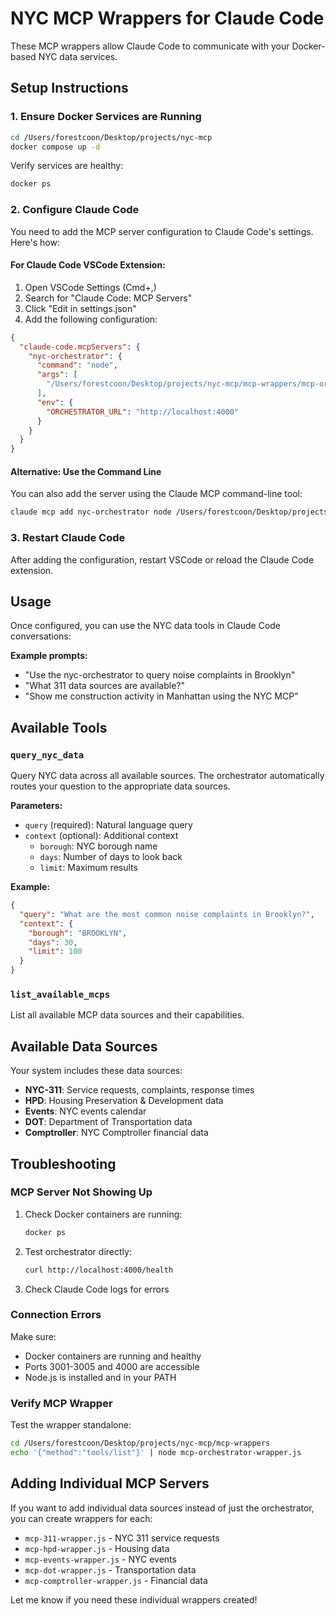 # NYC MCP Wrappers for Claude Code

These MCP wrappers allow Claude Code to communicate with your Docker-based NYC data services.

## Setup Instructions

### 1. Ensure Docker Services are Running

```bash
cd /Users/forestcoon/Desktop/projects/nyc-mcp
docker compose up -d
```

Verify services are healthy:
```bash
docker ps
```

### 2. Configure Claude Code

You need to add the MCP server configuration to Claude Code's settings. Here's how:

#### For Claude Code VSCode Extension:

1. Open VSCode Settings (Cmd+,)
2. Search for "Claude Code: MCP Servers"
3. Click "Edit in settings.json"
4. Add the following configuration:

```json
{
  "claude-code.mcpServers": {
    "nyc-orchestrator": {
      "command": "node",
      "args": [
        "/Users/forestcoon/Desktop/projects/nyc-mcp/mcp-wrappers/mcp-orchestrator-wrapper.js"
      ],
      "env": {
        "ORCHESTRATOR_URL": "http://localhost:4000"
      }
    }
  }
}
```

#### Alternative: Use the Command Line

You can also add the server using the Claude MCP command-line tool:

```bash
claude mcp add nyc-orchestrator node /Users/forestcoon/Desktop/projects/nyc-mcp/mcp-wrappers/mcp-orchestrator-wrapper.js
```

### 3. Restart Claude Code

After adding the configuration, restart VSCode or reload the Claude Code extension.

## Usage

Once configured, you can use the NYC data tools in Claude Code conversations:

**Example prompts:**
- "Use the nyc-orchestrator to query noise complaints in Brooklyn"
- "What 311 data sources are available?"
- "Show me construction activity in Manhattan using the NYC MCP"

## Available Tools

### `query_nyc_data`
Query NYC data across all available sources. The orchestrator automatically routes your question to the appropriate data sources.

**Parameters:**
- `query` (required): Natural language query
- `context` (optional): Additional context
  - `borough`: NYC borough name
  - `days`: Number of days to look back
  - `limit`: Maximum results

**Example:**
```json
{
  "query": "What are the most common noise complaints in Brooklyn?",
  "context": {
    "borough": "BROOKLYN",
    "days": 30,
    "limit": 100
  }
}
```

### `list_available_mcps`
List all available MCP data sources and their capabilities.

## Available Data Sources

Your system includes these data sources:
- **NYC-311**: Service requests, complaints, response times
- **HPD**: Housing Preservation & Development data
- **Events**: NYC events calendar
- **DOT**: Department of Transportation data
- **Comptroller**: NYC Comptroller financial data

## Troubleshooting

### MCP Server Not Showing Up

1. Check Docker containers are running:
   ```bash
   docker ps
   ```

2. Test orchestrator directly:
   ```bash
   curl http://localhost:4000/health
   ```

3. Check Claude Code logs for errors

### Connection Errors

Make sure:
- Docker containers are running and healthy
- Ports 3001-3005 and 4000 are accessible
- Node.js is installed and in your PATH

### Verify MCP Wrapper

Test the wrapper standalone:
```bash
cd /Users/forestcoon/Desktop/projects/nyc-mcp/mcp-wrappers
echo '{"method":"tools/list"}' | node mcp-orchestrator-wrapper.js
```

## Adding Individual MCP Servers

If you want to add individual data sources instead of just the orchestrator, you can create wrappers for each:

- `mcp-311-wrapper.js` - NYC 311 service requests
- `mcp-hpd-wrapper.js` - Housing data
- `mcp-events-wrapper.js` - NYC events
- `mcp-dot-wrapper.js` - Transportation data
- `mcp-comptroller-wrapper.js` - Financial data

Let me know if you need these individual wrappers created!
